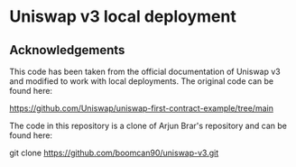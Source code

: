 # Uniswap v3 local deployment

## Acknowledgements

This code has been taken from the official documentation of Uniswap v3 and
modified to work with local deployments. The original code can be found here:

https://github.com/Uniswap/uniswap-first-contract-example/tree/main

The code in this repository is a clone of Arjun Brar's repository
and can be found here:

git clone https://github.com/boomcan90/uniswap-v3.git
